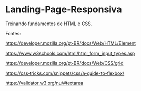 # Landing-Page-Responsiva


Treinando fundamentos de HTML e CSS.



Fontes: 

https://developer.mozilla.org/pt-BR/docs/Web/HTML/Element

https://www.w3schools.com/html/html_form_input_types.asp

https://developer.mozilla.org/pt-BR/docs/Web/CSS/grid

https://css-tricks.com/snippets/css/a-guide-to-flexbox/

https://validator.w3.org/nu/#textarea
